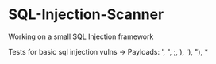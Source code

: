 # SQL-Injection-Scanner
Working on a small SQL Injection framework

Tests for basic sql injection vulns
  -> Payloads: ', ", ;, ), '), "), *
 
